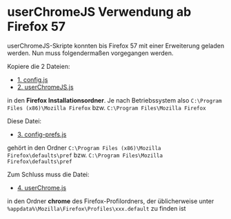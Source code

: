 # userChromeJS Verwendung ab Firefox 57

userChromeJS-Skripte konnten  bis Firefox 57 mit einer Erweiterung geladen werden. Nun muss folgendermaßen vorgegangen werden.

Kopiere die 2 Dateien:

- [1. config.js](https://raw.githubusercontent.com/ardiman/userChrome.js/master/_userChrome/config.js)
- [2. userChromeJS.js](https://raw.githubusercontent.com/ardiman/userChrome.js/master/_userChrome/userChromeJS.js)

in den **Firefox Installationsordner**. Je nach Betriebssystem also 
`C:\Program Files (x86)\Mozilla Firefox` bzw. `C:\Program Files\Mozilla Firefox`

Diese Datei:

- [3. config-prefs.js](https://raw.githubusercontent.com/ardiman/userChrome.js/master/_userChrome/config-prefs.js)

gehört in den Ordner `C:\Program Files (x86)\Mozilla Firefox\defaults\pref` bzw. 
`C:\Program Files\Mozilla Firefox\defaults\pref`

Zum Schluss muss die Datei:

- [4. userChrome.js](https://raw.githubusercontent.com/ardiman/userChrome.js/master/_userChrome/userChrome.js)

in den Ordner **chrome** des Firefox-Profilordners, der üblicherweise unter 
`%appdata%\Mozilla\Firefox\Profiles\xxx.default` zu finden ist

